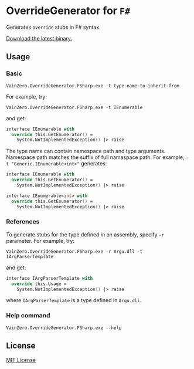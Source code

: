 # OverrideGenerator for `F#`
Generates `override` stubs in F# syntax.

[Download the latest binary.](https://github.com/vain0/VainZero.OverrideGenerator.FSharp/releases/latest)

## Usage
### Basic
```
VainZero.OverrideGenerator.FSharp.exe -t type-name-to-inherit-from
```

For example, try:

```
VainZero.OverrideGenerator.FSharp.exe -t IEnumerable
```

and get:

```fsharp
interface IEnumerable with
  override this.GetEnumerator() =
    System.NotImplementedException() |> raise
```

The type name can contain namespace path and type arguments. Namespace path matches the suffix of full namaspace path. For example, ``-t "Generic.IEnumerable<int>"`` generates:

```fsharp
interface IEnumerable with
  override this.GetEnumerator() =
    System.NotImplementedException() |> raise

interface IEnumerable<int> with
  override this.GetEnumerator() =
    System.NotImplementedException() |> raise
```

### References
To generate stubs for the type defined in an assembly, specify ``-r`` parameter. For example, try:

```
VainZero.OverrideGenerator.FSharp.exe -r Argu.dll -t IArgParserTemplate
```

and get:

```fsharp
interface IArgParserTemplate with
  override this.Usage =
    System.NotImplementedException() |> raise
```

where `IArgParserTemplate` is a type defined in `Argu.dll`.

### Help command
```
VainZero.OverrideGenerator.FSharp.exe --help
```

## License
[MIT License](LICENSE.md)
